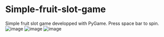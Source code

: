 # Simple-fruit-slot-game
Simple fruit slot game developped with PyGame.
Press space bar to spin.
![image](https://user-images.githubusercontent.com/57793375/185615353-4af090b8-d219-4e30-833b-c9a4cfbd70fa.png)
![image](https://user-images.githubusercontent.com/57793375/185615402-a5a2cdc6-758e-4726-a99a-81e7dda085ae.png)
![image](https://user-images.githubusercontent.com/57793375/185615462-e8c9437b-3c88-48bc-96e7-9f5a04258134.png)

